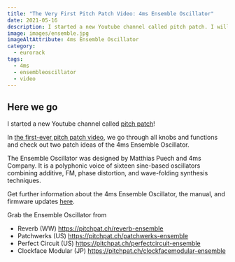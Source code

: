 ```yaml
---
title: "The Very First Pitch Patch Video: 4ms Ensemble Oscillator"
date: 2021-05-16
description: I started a new Youtube channel called pitch patch. I will be posting videos about music-making, tutorials, reviews, and demos. In the first-ever pitch patch video, we go through all knobs and functions and check out two patch ideas for the 4ms Ensemble Oscillator.
image: images/ensemble.jpg
imageAltAttribute: 4ms Ensemble Oscillator
category: 
  - eurorack
tags: 
  - 4ms
  - ensembleoscillator
  - video
---
```


## Here we go

I started a new Youtube channel called [pitch patch](https://www.youtube.com/pitchpatch "pitch patch on YouTube")!

In [the first-ever pitch patch video](https://youtu.be/f8w8C_G0m2g "watch on YouTube"), we go through all knobs and functions and check out two patch ideas of the 4ms Ensemble Oscillator.

The Ensemble Oscillator was designed by Matthias Puech and 4ms Company. It is a polyphonic voice of sixteen sine-based oscillators combining additive, FM, phase distortion, and wave-folding synthesis techniques.

Get further information about the 4ms Ensemble Oscillator, the manual, and firmware updates [here](https://bit.ly/3w288Ug).

Grab the Ensemble Oscillator from
* Reverb (WW)
   https://pitchpat.ch/reverb-ensemble
* Patchwerks (US)
   https://pitchpat.ch/patchwerks-ensemble
* Perfect Circuit (US)
   https://pitchpat.ch/perfectcircuit-ensemble
* Clockface Modular (JP)
   https://pitchpat.ch/clockfacemodular-ensemble
